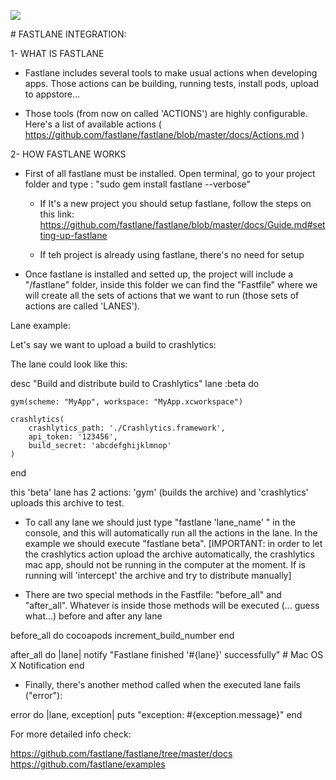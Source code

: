 ![](http://cl.ly/47422U3i172J)


# FASTLANE INTEGRATION:

1- WHAT IS FASTLANE

- Fastlane includes several tools to make usual actions when developing apps.  Those actions can be building, running tests, install pods, upload to appstore...

- Those tools (from now on called 'ACTIONS') are highly configurable.  Here's a list of available actions ( https://github.com/fastlane/fastlane/blob/master/docs/Actions.md )



2- HOW FASTLANE WORKS

- First of all fastlane must be installed.  Open terminal, go to your project folder and type :  "sudo gem install fastlane --verbose"

	- If It's a new project you should setup fastlane, follow the steps on this link: https://github.com/fastlane/fastlane/blob/master/docs/Guide.md#setting-up-fastlane

	- If teh project is already using fastlane, there's no need for setup

- Once fastlane is installed and setted up, the project will include a "/fastlane" folder, inside this folder we can find the "Fastfile" where we will create all the sets of actions that we want to run (those sets of actions are called 'LANES').

Lane example:

Let's say we want to upload a build to crashlytics:

The lane could look like this:

desc "Build and distribute build to Crashlytics"
  lane :beta do
    
    gym(scheme: "MyApp", workspace: "MyApp.xcworkspace")

    crashlytics(
  		crashlytics_path: './Crashlytics.framework',
  		api_token: '123456',
	  	build_secret: 'abcdefghijklmnop'
	)
  end

this 'beta' lane has 2 actions: 'gym' (builds the archive) and 'crashlytics' uploads this archive to test.


- To call any lane we should just type "fastlane 'lane_name' " in the console, and this will automatically run all the actions in the lane.  In the example we should execute "fastlane beta". [IMPORTANT: in order to let the crashlytics action upload the archive automatically, the crashlytics mac app, should not be running in the computer at the moment.  If is running will 'intercept' the archive and try to distribute manually]

- There are two special methods in the Fastfile: "before_all" and "after_all".  Whatever is inside those methods will be executed (... guess what...) before and after any lane

before_all do
    cocoapods
    increment_build_number
  end

after_all do |lane|
    notify "Fastlane finished '#{lane}' successfully" # Mac OS X Notification
  end


- Finally, there's another method called when the executed lane fails ("error"):

error do |lane, exception|
 	puts "exception: #{exception.message}"
  end


For more detailed info check:

https://github.com/fastlane/fastlane/tree/master/docs
https://github.com/fastlane/examples


